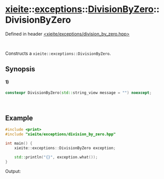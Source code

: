 # [xieite](../../../../../../xieite.md)\:\:[exceptions](../../../../../../exceptions.md)\:\:[DivisionByZero](../../../../division_by_zero.md)\:\:DivisionByZero
Defined in header [<xieite/exceptions/division_by_zero.hpp>](../../../../../../../include/xieite/exceptions/division_by_zero.hpp)

&nbsp;

Constructs a `xieite::exceptions::DivisionByZero`.

## Synopsis
#### 1)
```cpp
constexpr DivisionByZero(std::string_view message = "") noexcept;
```

&nbsp;

## Example
```cpp
#include <print>
#include "xieite/exceptions/division_by_zero.hpp"

int main() {
    xieite::exceptions::DivisionByZero exception;

    std::println("{}", exception.what());
}
```
Output:
```

```
